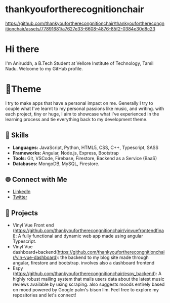 # thankyoufortherecognitionchair




https://github.com/thankyoufortherecongnitionchair/thankyoufortherecongnitionchair/assets/77891681/a7627e33-6608-4876-85f2-0384e30d8c23



# Hi there

I'm Aniruddh, a B.Tech Student at Vellore Institute of Technology, Tamil Nadu. Welcome to my GitHub profile.

# 🎨Theme

I try to make apps that have a personal impact on me. Generally I try to couple what I've learnt to my personal passions like music, and writing. with each project, tiny or huge, I aim to showcase what I've experienced in the learning process and tie everything back to my development theme.

## 🚀 Skills

- **Languages:** JavaScript, Python, HTML5, CSS, C++, Typescript, SASS
- **Frameworks:** Angular, Node.js, Express, Bootstrap
- **Tools:** Git, VSCode, Firebase, Firestore, Backend as a Service (BaaS)
- **Databases:** MongoDB, MySQL, Firestore.

## 🌐 Connect with Me

- [LinkedIn](https://www.linkedin.com/in/aniruddh-tiwari-7ab938134/)
- [Twitter](https://twitter.com/yourtwitter)

## 📂 Projects

- Vinyl Vue Front end (https://github.com/thankyoufortherecongnitionchair/vinvuefrontendfinal): A fully functional and dynamic web app made using angular Typescript.
- Vinyl Vue dashboard+backend(https://github.com/thankyoufortherecongnitionchair/vin-vue-dashboard): the backend to my blog site made through angular, firestore and bootstrap. involves also a dashboard frontend 
- Espy (https://github.com/thankyoufortherecongnitionchair/espy_backend): A highly robust mailing system that mails users  data about the latest music reviews available by using scraping. also suggests moods entirely based on mood powered by Google palm's bison llm.
Feel free to explore my repositories and let's connect!

